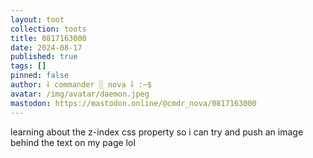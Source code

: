 ```yaml
---
layout: toot
collection: toots
title: 0817163000
date: 2024-08-17
published: true
tags: []
pinned: false
author: ⸸ commander ░ nova ⸸ :~$
avatar: /img/avatar/daemon.jpeg
mastodon: https://mastodon.online/@cmdr_nova/0817163000
---
```


learning about the z-index css property so i can try and push an image behind the text on my page lol
